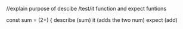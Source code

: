 //explain purpose of descibe /test/it function and expect funtions

const sum = (2+) {
describe (sum)
it (adds the two num)
expect (add)